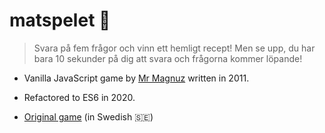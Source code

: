 # matspelet :spaghetti:

> Svara på fem frågor och vinn ett hemligt recept! Men se upp, du har bara 10 sekunder på dig att svara och frågorna kommer löpande!

* Vanilla JavaScript game by [Mr Magnuz](https://soundcloud.com/user-925804727-376317196/) written in 2011.

* Refactored to ES6 in 2020.

* [Original game](https://people.dsv.su.se/~maan2158/matspelet.html) (in Swedish :sweden:)
